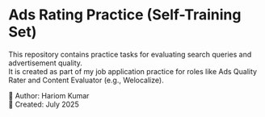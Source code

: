 # Ads Rating Practice (Self-Training Set)

This repository contains practice tasks for evaluating search queries and advertisement quality.  
It is created as part of my job application practice for roles like Ads Quality Rater and Content Evaluator (e.g., Welocalize).

📌 Author: Hariom Kumar  
📅 Created: July 2025
